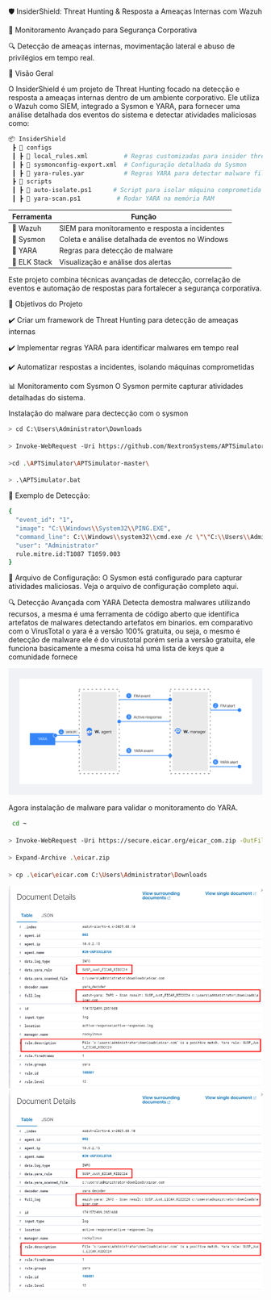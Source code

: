 🛡️ InsiderShield: Threat Hunting & Resposta a Ameaças Internas com Wazuh

🚀 Monitoramento Avançado para Segurança Corporativa

🔍 Detecção de ameaças internas, movimentação lateral e abuso de privilégios em tempo real.

📌 Visão Geral

O InsiderShield é um projeto de Threat Hunting focado na detecção e resposta a ameaças internas dentro de um ambiente corporativo. Ele utiliza o Wazuh como SIEM, integrado a Sysmon e YARA, para fornecer uma análise detalhada dos eventos do sistema e detectar atividades maliciosas como:


```bash
📦 InsiderShield
 ┣ 📂 configs
 ┃ ┣ 📜 local_rules.xml          # Regras customizadas para insider threats
 ┃ ┣ 📜 sysmonconfig-export.xml  # Configuração detalhada do Sysmon
 ┃ ┣ 📜 yara-rules.yar           # Regras YARA para detectar malware fileless
 ┣ 📂 scripts
 ┃ ┣ 📜 auto-isolate.ps1      # Script para isolar máquina comprometida
 ┃ ┣ 📜 yara-scan.ps1          # Rodar YARA na memória RAM
```



| Ferramenta        | Função                                          |
|-------------------|-------------------------------------------------|
| 🔹 Wazuh         | SIEM para monitoramento e resposta a incidentes  |
| 🔹 Sysmon        | Coleta e análise detalhada de eventos no Windows |
| 🔹 YARA          | Regras para detecção de malware                  |
| 🔹 ELK Stack     | Visualização e análise dos alertas               |





Este projeto combina técnicas avançadas de detecção, correlação de eventos e automação de respostas para fortalecer a segurança corporativa.

🎯 Objetivos do Projeto

✔️ Criar um framework de Threat Hunting para detecção de ameaças internas

✔️ Implementar regras YARA para identificar malwares em tempo real

✔️ Automatizar respostas a incidentes, isolando máquinas comprometidas

📊 Monitoramento com Sysmon
O Sysmon permite capturar atividades detalhadas do sistema.

Instalação do malware para dectecção com o sysmon

```bash
> cd C:\Users\Administrator\Downloads

> Invoke-WebRequest -Uri https://github.com/NextronSystems/APTSimulator/archive/refs/heads/master.zip -OutFile APTSimulator.zip

>cd .\APTSimulator\APTSimulator-master\

> .\APTSimulator.bat

```


📌 Exemplo de Detecção:

```bash
{ 
  "event_id": "1", 
  "image": "C:\\Windows\\System32\\PING.EXE", 
  "command_line": C:\\Windows\\system32\\cmd.exe /c \"\"C:\\Users\\Administrator\\Downloads\\APTSimulator\\APTSimulator-master\\APTSimulator.bat\"\", 
  "user": "Administrator" 
  rule.mitre.id:T1087 T1059.003
}

```


📌 Arquivo de Configuração:
O Sysmon está configurado para capturar atividades maliciosas. Veja o arquivo de configuração completo aqui.










🔍 Detecção Avançada com YARA
Detecta demostra malwares utilizando recursos, a mesma é uma ferramenta de código aberto que identifica artefatos de malwares detectando artefatos em binarios. em comparativo com o VirusTotal o yara é a versão  100% gratuita, ou seja, o mesmo é detecção de malware ele é do virustotal porém seria a versão gratuita, ele funciona basicamente a mesma coisa há uma lista de keys que a comunidade fornece

<img src="wazuh-imgs/wazuh-yara-events-flow1.png"> 


Agora instalação de malware para validar o monitoramento do YARA.

```bash
 cd ~

> Invoke-WebRequest -Uri https://secure.eicar.org/eicar_com.zip -OutFile eicar.zip

> Expand-Archive .\eicar.zip

> cp .\eicar\eicar.com C:\Users\Administrator\Downloads

```

<img src="wazuh-imgs/eicar02.png"> 


<img src="wazuh-imgs/eicar02.png"> 





 


 
